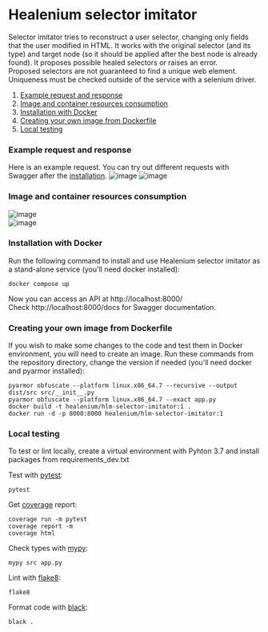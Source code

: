# Healenium selector imitator

Selector imitator tries to reconstruct a user selector, changing only fields that the user modified in HTML. It works with the original selector (and its type) and target node (so it should be applied after the best node is already found). It proposes possible healed selectors or raises an error.  
Proposed selectors are not guaranteed to find a unique web element. Uniqueness must be checked outside of the service with a selenium driver.  

1. [Example request and response](#example)
2. [Image and container resources consumption](#resources)
3. [Installation with Docker](#installation)
4. [Creating your own image from Dockerfile](#image)
5. [Local testing](#testing)

### <a name="example">Example request and response</a>

Here is an example request. You can try out different requests with Swagger after the [installation](#installation).
![image](https://user-images.githubusercontent.com/40484210/127496491-38b657c2-6497-40f6-abc6-f65f3f30e2a6.png)
![image](https://user-images.githubusercontent.com/40484210/127499987-21bd4f6d-13e2-4d9f-8fea-224a0762c964.png)


### <a name="resources">Image and container resources consumption</a>
![image](https://user-images.githubusercontent.com/40484210/123598005-b7c7ff00-d7fc-11eb-9be6-fa20c181bb47.png)  
![image](https://user-images.githubusercontent.com/40484210/123598058-c3b3c100-d7fc-11eb-85d9-380bacd53d6a.png)


### <a name="installation">Installation with Docker</a>
Run the following command to install and use Healenium selector imitator as a stand-alone service (you'll need docker installed):
```
docker compose up
```
Now you can access an API at http://localhost:8000/  
Check http://localhost:8000/docs for Swagger documentation.

### <a name="image">Creating your own image from Dockerfile</a>
If you wish to make some changes to the code and test them in Docker environment, you will need to create an image.
Run these commands from the repository directory, change the version if needed (you'll need docker and pyarmor installed):
```
pyarmor obfuscate --platform linux.x86_64.7 --recursive --output dist/src src/__init__.py
pyarmor obfuscate --platform linux.x86_64.7 --exact app.py
docker build -t healenium/hlm-selector-imitator:1 .
docker run -d -p 8000:8000 healenium/hlm-selector-imitator:1
```

### <a name="testing">Local testing</a>
To test or lint locally, create a virtual environment with Pyhton 3.7 and install packages from requirements_dev.txt  

Test with [pytest](https://docs.pytest.org/en/6.2.x/):
```
pytest
```

Get [coverage](https://coverage.readthedocs.io/en/coverage-5.5/#) report:
```
coverage run -m pytest
coverage report -m
coverage html
```

Check types with [mypy](https://mypy.readthedocs.io/en/stable/):
```
mypy src app.py
```

Lint with [flake8](https://flake8.pycqa.org/en/latest/):
```
flake8
```

Format code with [black](https://github.com/psf/black):
```
black .
```

